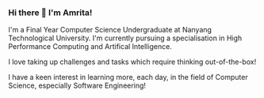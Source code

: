 ### Hi there 👋 I'm Amrita!

I'm a Final Year Computer Science Undergraduate at Nanyang Technological University.
I'm currently pursuing a specialisation in High Performance Computing and Artifical Intelligence.

I love taking up challenges and tasks which require thinking out-of-the-box!

I have a keen interest in learning more, each day, in the field of Computer Science, especially Software Engineering!

<!--
**amritaravishankar/amritaravishankar** is a ✨ _special_ ✨ repository because its `README.md` (this file) appears on your GitHub profile.

Here are some ideas to get you started:

- 🔭 I’m currently working on ...
- 🌱 I’m currently learning ... ReactJS
- 👯 I’m looking to collaborate on ...
- 🤔 I’m looking for help with ...
- 💬 Ask me about ...
- 📫 How to reach me: ...
- 😄 Pronouns: ...
- ⚡ Fun fact: ...
-->
